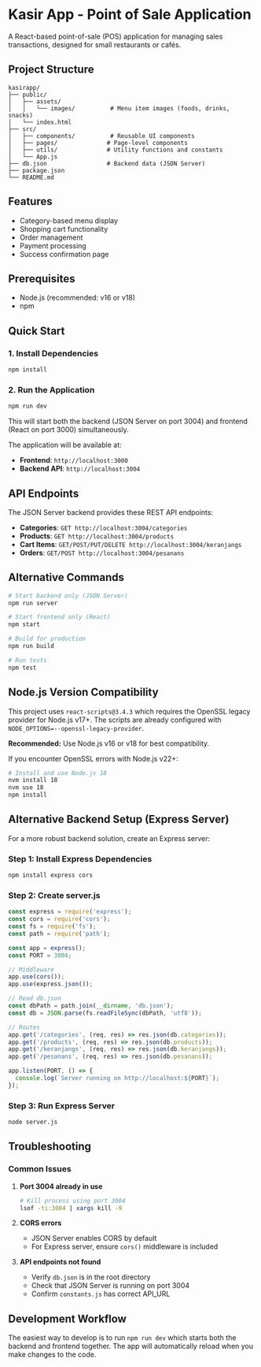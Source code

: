 # Kasir App - Point of Sale Application

A React-based point-of-sale (POS) application for managing sales transactions, designed for small restaurants or cafés.

## Project Structure

```
kasirapp/
├── public/
│   ├── assets/
│   │   └── images/          # Menu item images (foods, drinks, snacks)
│   └── index.html
├── src/
│   ├── components/          # Reusable UI components
│   ├── pages/              # Page-level components
│   ├── utils/              # Utility functions and constants
│   └── App.js
├── db.json                 # Backend data (JSON Server)
├── package.json
└── README.md
```

## Features

- Category-based menu display
- Shopping cart functionality
- Order management
- Payment processing
- Success confirmation page

## Prerequisites

- Node.js (recommended: v16 or v18)
- npm

## Quick Start

### 1. Install Dependencies

```bash
npm install
```

### 2. Run the Application

```bash
npm run dev
```

This will start both the backend (JSON Server on port 3004) and frontend (React on port 3000) simultaneously.

The application will be available at:
- **Frontend**: `http://localhost:3000`
- **Backend API**: `http://localhost:3004`

## API Endpoints

The JSON Server backend provides these REST API endpoints:

- **Categories**: `GET http://localhost:3004/categories`
- **Products**: `GET http://localhost:3004/products`
- **Cart Items**: `GET/POST/PUT/DELETE http://localhost:3004/keranjangs`
- **Orders**: `GET/POST http://localhost:3004/pesanans`

## Alternative Commands

```bash
# Start backend only (JSON Server)
npm run server

# Start frontend only (React)
npm start

# Build for production
npm run build

# Run tests
npm test
```

## Node.js Version Compatibility

This project uses `react-scripts@3.4.3` which requires the OpenSSL legacy provider for Node.js v17+. The scripts are already configured with `NODE_OPTIONS=--openssl-legacy-provider`.

**Recommended:** Use Node.js v16 or v18 for best compatibility.

If you encounter OpenSSL errors with Node.js v22+:
```bash
# Install and use Node.js 18
nvm install 18
nvm use 18
npm install
```

## Alternative Backend Setup (Express Server)

For a more robust backend solution, create an Express server:

### Step 1: Install Express Dependencies

```bash
npm install express cors
```

### Step 2: Create server.js

```javascript
const express = require('express');
const cors = require('cors');
const fs = require('fs');
const path = require('path');

const app = express();
const PORT = 3004;

// Middleware
app.use(cors());
app.use(express.json());

// Read db.json
const dbPath = path.join(__dirname, 'db.json');
const db = JSON.parse(fs.readFileSync(dbPath, 'utf8'));

// Routes
app.get('/categories', (req, res) => res.json(db.categories));
app.get('/products', (req, res) => res.json(db.products));
app.get('/keranjangs', (req, res) => res.json(db.keranjangs));
app.get('/pesanans', (req, res) => res.json(db.pesanans));

app.listen(PORT, () => {
  console.log(`Server running on http://localhost:${PORT}`);
});
```

### Step 3: Run Express Server

```bash
node server.js
```

## Troubleshooting

### Common Issues

1. **Port 3004 already in use**
   ```bash
   # Kill process using port 3004
   lsof -ti:3004 | xargs kill -9
   ```

2. **CORS errors**
   - JSON Server enables CORS by default
   - For Express server, ensure `cors()` middleware is included

3. **API endpoints not found**
   - Verify `db.json` is in the root directory
   - Check that JSON Server is running on port 3004
   - Confirm `constants.js` has correct API_URL

## Development Workflow

The easiest way to develop is to run `npm run dev` which starts both the backend and frontend together. The app will automatically reload when you make changes to the code.